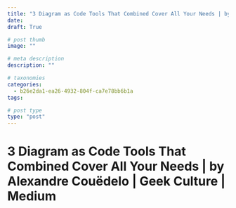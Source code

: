 ```yaml
---
title: "3 Diagram as Code Tools That Combined Cover All Your Needs | by Alexandre Couëdelo | Geek Culture | Medium"
date: 
draft: True

# post thumb
image: ""

# meta description
description: ""

# taxonomies
categories:
  - b26e2da1-ea26-4932-804f-ca7e78bb6b1a
tags:

# post type
type: "post"
---
```


# 3 Diagram as Code Tools That Combined Cover All Your Needs | by Alexandre Couëdelo | Geek Culture | Medium